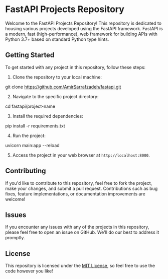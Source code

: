 # FastAPI Projects Repository

Welcome to the FastAPI Projects Repository! This repository is dedicated to housing various projects developed using the FastAPI framework. FastAPI is a modern, fast (high-performance), web framework for building APIs with Python 3.7+ based on standard Python type hints.

## Getting Started

To get started with any project in this repository, follow these steps:

1. Clone the repository to your local machine:

git clone https://github.com/AmirSarrafzadeh/fastapi.git

2. Navigate to the specific project directory:

cd fastapi/project-name

3. Install the required dependencies:

pip install -r requirements.txt

4. Run the project:

uvicorn main:app --reload

5. Access the project in your web browser at `http://localhost:8000`.

## Contributing

If you'd like to contribute to this repository, feel free to fork the project, make your changes, and submit a pull request. Contributions such as bug fixes, feature implementations, or documentation improvements are welcome!

## Issues

If you encounter any issues with any of the projects in this repository, please feel free to open an issue on GitHub. We'll do our best to address it promptly.

## License

This repository is licensed under the [MIT License](LICENSE), so feel free to use the code however you like!
